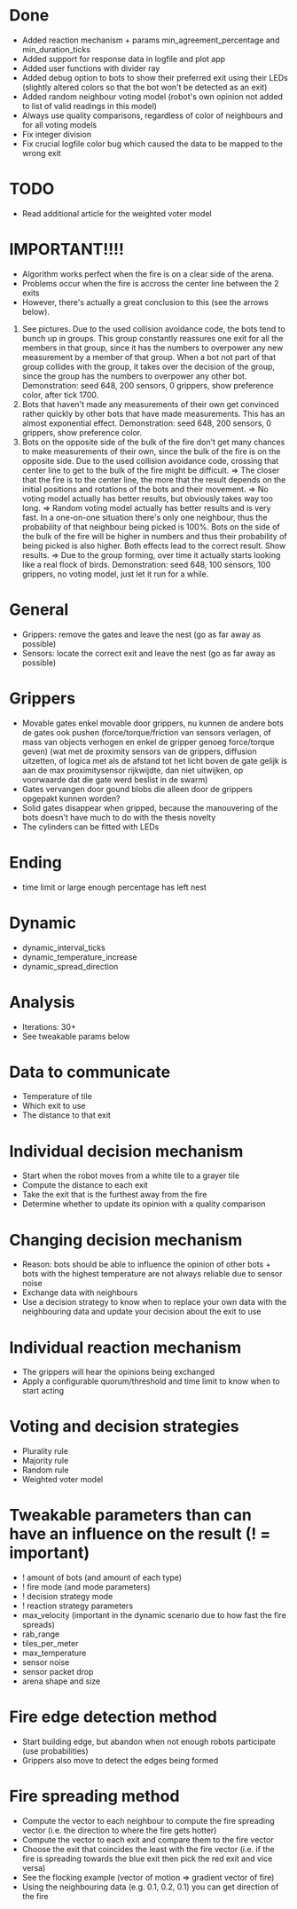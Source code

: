 # Done
- Added reaction mechanism + params min_agreement_percentage and min_duration_ticks
- Added support for response data in logfile and plot app
- Added user functions with divider ray
- Added debug option to bots to show their preferred exit using their LEDs (slightly altered colors so that the bot won't be detected as an exit)
- Added random neighbour voting model (robot's own opinion not added to list of valid readings in this model)
- Always use quality comparisons, regardless of color of neighbours and for all voting models
- Fix integer division
- Fix crucial logfile color bug which caused the data to be mapped to the wrong exit

# TODO
- Read additional article for the weighted voter model

# IMPORTANT!!!!
- Algorithm works perfect when the fire is on a clear side of the arena.
- Problems occur when the fire is accross the center line between the 2 exits
- However, there's actually a great conclusion to this (see the arrows below).
1. See pictures.
   Due to the used collision avoidance code, the bots tend to bunch up in groups.
   This group constantly reassures one exit for all the members in that group, since it has the numbers to overpower any new measurement by a member of that group.
   When a bot not part of that group collides with the group, it takes over the decision of the group, since the group has the numbers to overpower any other bot.
   Demonstration: seed 648, 200 sensors, 0 grippers, show preference color, after tick 1700.
2. Bots that haven't made any measurements of their own get convinced rather quickly by other bots that have made measurements.
   This has an almost exponential effect.
   Demonstration: seed 648, 200 sensors, 0 grippers, show preference color.
3. Bots on the opposite side of the bulk of the fire don't get many chances to make measurements of their own, since the bulk of the fire is on the opposite side.
   Due to the used collision avoidance code, crossing that center line to get to the bulk of the fire might be difficult.
=> The closer that the fire is to the center line, the more that the result depends on the initial positions and rotations of the bots and their movement.
=> No voting model actually has better results, but obviously takes way too long.
=> Random voting model actually has better results and is very fast.
   In a one-on-one situation there's only one neighbour, thus the probability of that neighbour being picked is 100%.
   Bots on the side of the bulk of the fire will be higher in numbers and thus their probability of being picked is also higher.
   Both effects lead to the correct result.
   Show results.
=> Due to the group forming, over time it actually starts looking like a real flock of birds.
   Demonstration: seed 648, 100 sensors, 100 grippers, no voting model, just let it run for a while.










# General
- Grippers: remove the gates and leave the nest (go as far away as possible)
- Sensors: locate the correct exit and leave the nest (go as far away as possible)

# Grippers
- Movable gates enkel movable door grippers, nu kunnen de andere bots de gates ook pushen (force/torque/friction van sensors verlagen, of mass van objects verhogen en enkel de gripper genoeg force/torque geven) (wat met de proximity sensors van de grippers, diffusion uitzetten, of logica met als de afstand tot het licht boven de gate gelijk is aan de max proximitysensor rijkwijdte, dan niet uitwijken, op voorwaarde dat die gate werd beslist in de swarm)
- Gates vervangen door gound blobs die alleen door de grippers opgepakt kunnen worden?
- Solid gates disappear when gripped, because the manouvering of the bots doesn't have much to do with the thesis novelty
- The cylinders can be fitted with LEDs

# Ending
- time limit or large enough percentage has left nest

# Dynamic
- dynamic_interval_ticks
- dynamic_temperature_increase
- dynamic_spread_direction

# Analysis
- Iterations: 30+
- See tweakable params below










# Data to communicate
- Temperature of tile
- Which exit to use
- The distance to that exit

# Individual decision mechanism
- Start when the robot moves from a white tile to a grayer tile
- Compute the distance to each exit
- Take the exit that is the furthest away from the fire
- Determine whether to update its opinion with a quality comparison

# Changing decision mechanism
- Reason: bots should be able to influence the opinion of other bots + bots with the highest temperature are not always reliable due to sensor noise
- Exchange data with neighbours
- Use a decision strategy to know when to replace your own data with the neighbouring data and update your decision about the exit to use

# Individual reaction mechanism
- The grippers will hear the opinions being exchanged
- Apply a configurable quorum/threshold and time limit to know when to start acting

# Voting and decision strategies
- Plurality rule
- Majority rule
- Random rule
- Weighted voter model

# Tweakable parameters than can have an influence on the result (! = important)
- ! amount of bots (and amount of each type)
- ! fire mode (and mode parameters)
- ! decision strategy mode
- ! reaction strategy parameters
- max_velocity (important in the dynamic scenario due to how fast the fire spreads)
- rab_range
- tiles_per_meter
- max_temperature
- sensor noise
- sensor packet drop
- arena shape and size










# Fire edge detection method
- Start building edge, but abandon when not enough robots participate (use probabilities)
- Grippers also move to detect the edges being formed

# Fire spreading method
- Compute the vector to each neighbour to compute the fire spreading vector (i.e. the direction to where the fire gets hotter)
- Compute the vector to each exit and compare them to the fire vector
- Choose the exit that coincides the least with the fire vector (i.e. if the fire is spreading towards the blue exit then pick the red exit and vice versa)
- See the flocking example (vector of motion => gradient vector of fire)
- Using the neighbouring data (e.g. 0.1, 0.2, 0.1) you can get direction of the fire